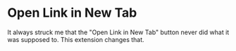 # Open Link in New Tab
It always struck me that the "Open Link in New Tab" button never did what it was supposed to. This extension changes that.
